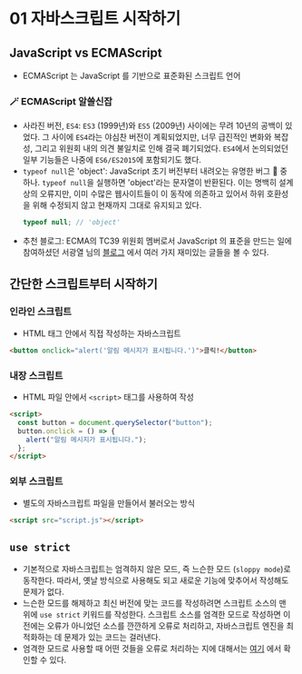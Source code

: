 # 01 자바스크립트 시작하기

## JavaScript vs ECMAScript

- ECMAScript 는 JavaScript 를 기반으로 표준화된 스크립트 언어

### 🪄 ECMAScript 알쓸신잡

- 사라진 버전, `ES4`: `ES3` (1999년)와 `ES5` (2009년) 사이에는 무려 10년의 공백이 있었다. 그 사이에 `ES4`라는 야심찬 버전이 계획되었지만, 너무 급진적인 변화와 복잡성, 그리고 위원회 내의 의견 불일치로 인해 결국 폐기되었다. `ES4`에서 논의되었던 일부 기능들은 나중에 `ES6/ES2015`에 포함되기도 했다.
- `typeof null`은 'object': JavaScript 초기 버전부터 내려오는 유명한 버그 🐛 중 하나. `typeof null`을 실행하면 'object'라는 문자열이 반환된다. 이는 명백히 설계상의 오류지만, 이미 수많은 웹사이트들이 이 동작에 의존하고 있어서 하위 호환성을 위해 수정되지 않고 현재까지 그대로 유지되고 있다.
  ```javascript
  typeof null; // 'object'
  ```
- 추천 블로그: ECMA의 TC39 위원회 멤버로서 JavaScript 의 표준을 만드는 일에 참여하셨던 서광열 님의 [블로그](https://kwangyulseo.wordpress.com/2015/05/23/javascript-%eb%b0%94%eb%a1%9c-%ec%95%8c%ea%b8%b0/) 에서 여러 가지 재미있는 글들을 볼 수 있다.

## 간단한 스크립트부터 시작하기

### 인라인 스크립트

- HTML 태그 안에서 직접 작성하는 자바스크립트

```html
<button onclick="alert('알림 메시지가 표시됩니다.')">클릭!</button>
```

### 내장 스크립트

- HTML 파일 안에서 `<script>` 태그를 사용하여 작성

```html
<script>
  const button = document.querySelector("button");
  button.onclick = () => {
    alert("알림 메시지가 표시됩니다.");
  };
</script>
```

### 외부 스크립트

- 별도의 자바스크립트 파일을 만들어서 불러오는 방식

```html
<script src="script.js"></script>
```

## `use strict`

- 기본적으로 자바스크립트는 엄격하지 않은 모드, 즉 느슨한 모드 (`sloppy mode`)로 동작한다. 따라서, 옛날 방식으로 사용해도 되고 새로운 기능에 맞추어서 작성해도 문제가 없다.
- 느슨한 모드를 해제하고 최신 버전에 맞는 코드를 작성하려면 스크립트 소스의 맨 위에 `use strict` 키워드를 작성한다. 스크립트 소스를 엄격한 모드로 작성하면 이전에는 오류가 아니었던 소스를 깐깐하게 오류로 처리하고, 자바스크립트
  엔진을 최적화하는 데 문제가 있는 코드는 걸러낸다.
- 엄격한 모드로 사용할 때 어떤 것들을 오류로 처리하는 지에 대해서는 [여기](https://developer.mozilla.org/en-US/docs/Web/JavaScript/Reference/Strict_mode) 에서 확인할 수 있다.
